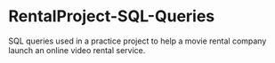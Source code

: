 # RentalProject-SQL-Queries
SQL queries used in a practice project to help a movie rental company launch an online video rental service.
